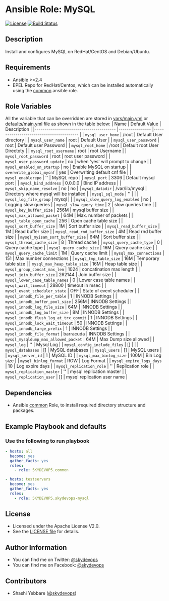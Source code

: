 # Ansible Role: MySQL

[![License](https://img.shields.io/badge/License-Apache%202.0-brightgreen.svg)](https://opensource.org/licenses/Apache-2.0)
[![Build Status](https://travis-ci.org/5KYDEV0P5/skydevops-mysql.svg?branch=master)](https://travis-ci.org/5KYDEV0P5/skydevops-mysql)

## Description

Install and configures MySQL on RedHat/CentOS and Debian/Ubuntu.

## Requirements
- Ansible >=2.4
- EPEL Repo for RedHat/Centos, which can be installed automatically using the [common](https://github.com/5KYDEV0P5/common) ansible role.



## Role Variables
All the variable that can be overridden are stored in [vars/main.yml](vars/main.yml) or [defaults/main.yml](defaults/main.yml) file as shown in the table below:
| Name                                    | Default Value   | Description                               |
|---------------------------------------- |---------------- |-----------------------------------------  |
| `mysql_user_home`                       | /root           | Default User directory                    |
| `mysql_user_name`                       | root            | Default User                              |
| `mysql_user_password`                   | root            | Default user Password                     |
| `mysql_root_home`                       | /root           | Default root User Directoty               |
| `mysql_root_username`                   | root            | root Username                             |
| `mysql_root_password`                   | root            | root user password                        |
| `mysql_user_password_update`            | no              | when 'yes' will prompt to change          |
| `mysql_enabled_on_startup`              | no              | Enable MySQL on startup                   |
| `overwrite_global_mycnf`                | yes             | Overwriting default cnf file              |
| `mysql_enablerepo`                      | ''              | MySQL repo                                |
| `mysql_port`                            | 3306            | Default mysql port                        |
| `mysql_bind_address`                    | 0.0.0.0         | Bind IP address                           |
| `mysql_skip_name_resolve`               | no              | no                                        |
| `mysql_datadir`                         | /var/lib/mysql  | Directory where mysql will be installed   |
| `mysql_sql_mode`                        | ''              |                                           |
| `mysql_log_file_group`                  | mysql           |                                           |
| `mysql_slow_query_log_enabled`          | no              | Logging slow queries                      |
| `mysql_slow_query_time`                 | 2               | slow queries time                         |
| `mysql_key_buffer_size`                 | 256M            | mysql buffer size                         |
| `mysql_max_allowed_packet`              | 64M             | Max. number of packets                    |
| `mysql_table_open_cache`                | 256             | Open cache table size                     |
| `mysql_sort_buffer_size`                | 1M              | Sort buffer size                          |
| `mysql_read_buffer_size`                | 1M              | Read buffer size                          |
| `mysql_read_rnd_buffer_size`            | 4M              | Read rnd buffer size                      |
| `mysql_myisam_sort_buffer_size`         | 64M             | Sort buffer size                          |
| `mysql_thread_cache_size`               | 8               | Thread cache                              |
| `mysql_query_cache_type`                | 0               | Query cache type                          |
| `mysql_query_cache_size`                | 16M             | Query cache size                          |
| `mysql_query_cache_limit`               | 1M              | Query cache limit                         |
| `mysql_max_connections`                 | 151             | Max number connections                    |
| `mysql_tmp_table_size`                  | 16M             | Temporary table size                      |
| `mysql_max_heap_table_size`             | 16M             | Heap table size                           |
| `mysql_group_concat_max_len`            | 1024            | concatination max length                  |
| `mysql_join_buffer_size`                | 262144          | Join buffer size                          |
| `mysql_lower_case_table_names`          | 0               | Lower case table names                    |
| `mysql_wait_timeout`                    | 28800           | timeout in msec                           |
| `mysql_event_scheduler_state`           | OFF             | State of event scheduler                  |
| `mysql_innodb_file_per_table`           | 1               | INNODB Settings                           |
| `mysql_innodb_buffer_pool_size`         | 256M            | INNODB Settings                           |
| `mysql_innodb_log_file_size`            | 64M             | INNODB Settings                           |
| `mysql_innodb_log_buffer_size`          | 8M              | INNODB Settings                           |
| `mysql_innodb_flush_log_at_trx_commit`  | 1               | INNODB Settings                           |
| `mysql_innodb_lock_wait_timeout`        | 50              | INNODB Settings                           |
| `mysql_innodb_large_prefix`             | 1               | INNODB Settings                           |
| `mysql_innodb_file_format`              | barracuda       | INNODB Settings                           |
| `mysql_mysqldump_max_allowed_packet`    | 64M             | Max Dump size allowed                     |
| `mysql_log`                             | ''              | Mysql Log                                 |
| `mysql_config_include_files`            | []              |                                           |
| `mysql_databases`                       | []              | MySQL databases                           |
| `mysql_users`                           | []              | MySQL users                               |
| `mysql_server_id`                       | 1               | MySQL ID                                  |
| `mysql_max_binlog_size`                 | 100M            | Bin Log size                              |
| `mysql_binlog_format`                   | ROW             | Log Format                                |
| `mysql_expire_logs_days`                | 10              | Log expire days                           |
| `mysql_replication_role`                | ''              | Replication role                          |
| `mysql_replication_master`              | ''              | mysql replication master                  |
| `mysql_replication_user`                | []              | mysql replication user name               |

## Dependencies

- Ansible [common](https://github.com/5KYDEV0P5/common) Role, to install required directory structure and packages.

## Example Playbook and defaults

### Use the following to run playbook

```yaml
- hosts: all
  become: yes
  gather_facts: yes
  roles:
    - role: 5KYDEV0P5.common

- hosts: testservers
  become: yes
  gather_facts: yes
  roles:
    - role: 5KYDEV0P5.skydevops-mysql
```

## License

- Licensed under the Apache License V2.0. 
- See the [LICENSE file](LICENSE) for details.

## Author Information

- You can find me on Twitter: [@skydevops](https://twitter.com/skydevops)
- You can find me on Facebook: [@skydevops](https://www.facebook.com/skydevops)

## Contributors

- Shashi Yebbare ([@skydevops](https://twitter.com/skydevops))